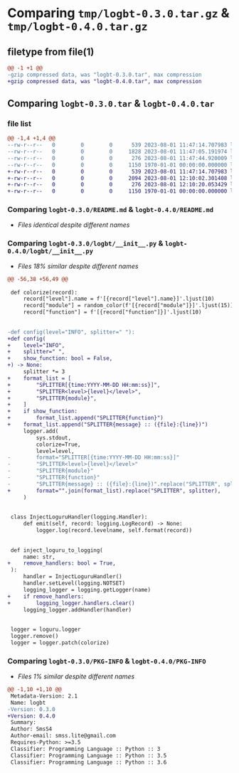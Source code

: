 # Comparing `tmp/logbt-0.3.0.tar.gz` & `tmp/logbt-0.4.0.tar.gz`

## filetype from file(1)

```diff
@@ -1 +1 @@
-gzip compressed data, was "logbt-0.3.0.tar", max compression
+gzip compressed data, was "logbt-0.4.0.tar", max compression
```

## Comparing `logbt-0.3.0.tar` & `logbt-0.4.0.tar`

### file list

```diff
@@ -1,4 +1,4 @@
--rw-r--r--   0        0        0      539 2023-08-01 11:47:14.707983 logbt-0.3.0/README.md
--rw-r--r--   0        0        0     1828 2023-08-01 11:47:05.191974 logbt-0.3.0/logbt/__init__.py
--rw-r--r--   0        0        0      276 2023-08-01 11:47:44.920009 logbt-0.3.0/pyproject.toml
--rw-r--r--   0        0        0     1150 1970-01-01 00:00:00.000000 logbt-0.3.0/PKG-INFO
+-rw-r--r--   0        0        0      539 2023-08-01 11:47:14.707983 logbt-0.4.0/README.md
+-rw-r--r--   0        0        0     2094 2023-08-01 12:10:02.301408 logbt-0.4.0/logbt/__init__.py
+-rw-r--r--   0        0        0      276 2023-08-01 12:10:20.053429 logbt-0.4.0/pyproject.toml
+-rw-r--r--   0        0        0     1150 1970-01-01 00:00:00.000000 logbt-0.4.0/PKG-INFO
```

### Comparing `logbt-0.3.0/README.md` & `logbt-0.4.0/README.md`

 * *Files identical despite different names*

### Comparing `logbt-0.3.0/logbt/__init__.py` & `logbt-0.4.0/logbt/__init__.py`

 * *Files 18% similar despite different names*

```diff
@@ -56,38 +56,49 @@
 
 def colorize(record):
     record["level"].name = f'[{record["level"].name}]'.ljust(10)
     record["module"] = random_color(f'[{record["module"]}]'.ljust(15))
     record["function"] = f'[{record["function"]}]'.ljust(10)
 
 
-def config(level="INFO", splitter=" "):
+def config(
+    level="INFO",
+    splitter=" ",
+    show_function: bool = False,
+) -> None:
     splitter *= 3
+    format_list = [
+        "SPLITTER[{time:YYYY-MM-DD HH:mm:ss}]",
+        "SPLITTER<level>{level}</level>",
+        "SPLITTER{module}",
+    ]
+    if show_function:
+        format_list.append("SPLITTER{function}")
+    format_list.append("SPLITTER{message} :: ({file}:{line})")
     logger.add(
         sys.stdout,
         colorize=True,
         level=level,
-        format="SPLITTER[{time:YYYY-MM-DD HH:mm:ss}]"
-        "SPLITTER<level>{level}</level>"
-        "SPLITTER{module}"
-        "SPLITTER{function}"
-        "SPLITTER{message} :: ({file}:{line})".replace("SPLITTER", splitter),
+        format="".join(format_list).replace("SPLITTER", splitter),
     )
 
 
 class InjectLoguruHandler(logging.Handler):
     def emit(self, record: logging.LogRecord) -> None:
         logger.log(record.levelname, self.format(record))
 
 
 def inject_loguru_to_logging(
     name: str,
+    remove_handlers: bool = True,
 ):
     handler = InjectLoguruHandler()
     handler.setLevel(logging.NOTSET)
     logging_logger = logging.getLogger(name)
+    if remove_handlers:
+        logging_logger.handlers.clear()
     logging_logger.addHandler(handler)
 
 
 logger = loguru.logger
 logger.remove()
 logger = logger.patch(colorize)
```

### Comparing `logbt-0.3.0/PKG-INFO` & `logbt-0.4.0/PKG-INFO`

 * *Files 1% similar despite different names*

```diff
@@ -1,10 +1,10 @@
 Metadata-Version: 2.1
 Name: logbt
-Version: 0.3.0
+Version: 0.4.0
 Summary: 
 Author: SmsS4
 Author-email: smss.lite@gmail.com
 Requires-Python: >=3.5
 Classifier: Programming Language :: Python :: 3
 Classifier: Programming Language :: Python :: 3.5
 Classifier: Programming Language :: Python :: 3.6
```

